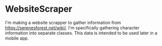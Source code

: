 # WebsiteScraper
I'm making a website scrapper to gather information from https://serenesforest.net/wiki/. 
I'm specifically gathering character information into separate classes. 
This data is intended to be used later in a mobile app. 
